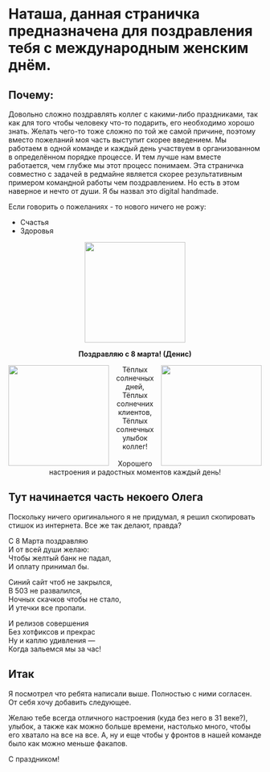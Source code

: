 # Наташа, данная страничка предназначена для поздравления тебя с международным женским днём.

## Почему:

Довольно сложно поздравлять коллег с какими-либо праздниками, так как для того чтобы человеку что-то подарить, его необходимо хорошо знать. Желать чего-то тоже сложно по той же самой причине, поэтому вместо пожеланий моя часть выступит скорее введением.
Мы работаем в одной команде и каждый день участвуем в организованном в определённом порядке процессе. И тем лучше нам вместе работается, чем глубже мы этот процесс понимаем. Эта страничка совместно с задачей в редмайне является скорее результативным примером командной работы чем поздравлением. Но есть в этом наверное и нечто от души. Я бы назвал это digital handmade.

Если говорить о пожеланиях - то нового ничего не рожу:
* Счастья
* Здоровья

<p align=center>
  <img src="https://user-images.githubusercontent.com/621014/53895887-03f74000-4044-11e9-9453-fb01df732782.gif" width="200"/>  
</p>
<p align=center>
<b style="font-size=20px">Поздравляю с 8 марта! (Денис)</b>
</p>
<img src="https://user-images.githubusercontent.com/621014/53895888-048fd680-4044-11e9-8adb-48afcdf5b101.gif" width="200" align="left"/>
<p align="center">  
  <img src="https://user-images.githubusercontent.com/621014/53895889-05286d00-4044-11e9-82a4-6793ad9f97f4.gif" width="200" align="right"/>
Тёплых солнечных дней, <br>
Тёплых солнечних клиентов, <br>
Тёплых солнечных улыбок коллег! <br>
<br>
Хорошего настроения и радостных моментов каждый день!
</p>






## Тут начинается часть некоего Олега
Поскольку ничего оригинального я не придумал, я решил скопировать стишок из интернета. Все же так делают, правда?

С 8 Марта поздравляю  
И от всей души желаю:  
Чтобы желтый банк не падал,  
И оплату принимал бы.  

Синий сайт чтоб не закрылся,  
В 503 не развалился,  
Ночных скачков чтобы не стало,  
И утечки все пропали.  

И релизов совершения  
Без хотфиксов и прекрас  
Ну и каплю удивления —  
Когда зальемся мы за час!  


## Итак

Я посмотрел что ребята написали выше. Полностью с ними согласен. От себя хочу добавить следующее. 

Желаю тебе всегда отличного настроения (куда без него в 31 веке?), улыбок, а также как можно больше времени, настолько много, чтобы его хватало на все на все. 
А, ну и еще чтобы у фронтов в нашей команде было как можно меньше факапов. 

С праздником!
